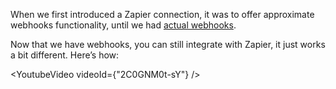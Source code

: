 
When we first introduced a Zapier connection, it was to offer approximate webhooks functionality, until we had [actual webhooks](/integrate/webhooks/about-webhooks/).

Now that we have webhooks, you can still integrate with Zapier, it just works a bit different. Here’s how:

<YoutubeVideo videoId={"2C0GNM0t-sY"} />
